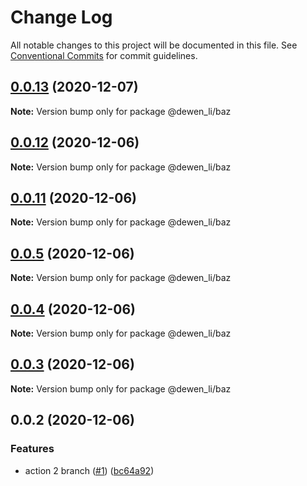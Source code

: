# Change Log

All notable changes to this project will be documented in this file.
See [Conventional Commits](https://conventionalcommits.org) for commit guidelines.

## [0.0.13](https://github.com/dewen/workflows/compare/v0.0.12...v0.0.13) (2020-12-07)

**Note:** Version bump only for package @dewen_li/baz





## [0.0.12](https://github.com/dewen/workflows/compare/v0.0.11...v0.0.12) (2020-12-06)

**Note:** Version bump only for package @dewen_li/baz





## [0.0.11](https://github.com/dewen/workflows/compare/v0.0.5...v0.0.11) (2020-12-06)

**Note:** Version bump only for package @dewen_li/baz





## [0.0.5](https://github.com/dewen/workflows/compare/v0.0.4...v0.0.5) (2020-12-06)

**Note:** Version bump only for package @dewen_li/baz





## [0.0.4](https://github.com/dewen/workflows/compare/v0.0.3...v0.0.4) (2020-12-06)

**Note:** Version bump only for package @dewen_li/baz





## [0.0.3](https://github.com/dewen/workflows/compare/v0.0.2...v0.0.3) (2020-12-06)

**Note:** Version bump only for package @dewen_li/baz





## 0.0.2 (2020-12-06)


### Features

* action 2 branch ([#1](https://github.com/dewen/workflows/issues/1)) ([bc64a92](https://github.com/dewen/workflows/commit/bc64a92f266acd99b8c042968d5e99b7f439c3c7))
